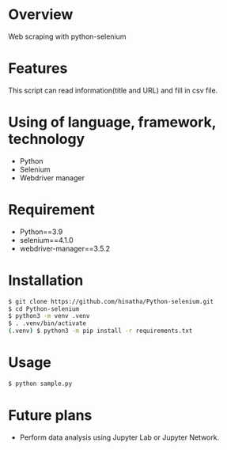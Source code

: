 # Overview
Web scraping with python-selenium

# Features
This script can read information(title and URL) and fill in csv file.

# Using of language, framework, technology
- Python
- Selenium
- Webdriver manager
  
# Requirement
- Python==3.9
- selenium==4.1.0
- webdriver-manager==3.5.2
 
# Installation
 
```bash
$ git clone https://github.com/hinatha/Python-selenium.git
$ cd Python-selenium 
$ python3 -m venv .venv
$ . .venv/bin/activate
(.venv) $ python3 -m pip install -r requirements.txt
```
 
# Usage
 
```bash
$ python sample.py
```
 
# Future plans
- Perform data analysis using Jupyter Lab or Jupyter Network.
